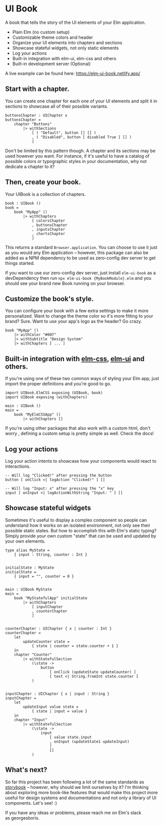 # UI Book

A book that tells the story of the UI elements of your Elm application.

- Plain Elm (no custom setup)
- Customizable theme colors and header
- Organize your UI elements into chapters and sections
- Showcase stateful widgets, not only static elements
- Log your actions
- Built-in integration with elm-ui, elm-css and others
- Built-in development server (Optional)

A live example can be found here: https://elm-ui-book.netlify.app/

## Start with a chapter.

You can create one chapter for each one of your UI elements and split it in sections to showcase all of their possible variants.

    buttonsChapter : UIChapter x
    buttonsChapter =
        chapter "Buttons"
            |> withSections
                [ ( "Default", button [] [] )
                , ( "Disabled", button [ disabled True ] [] )
                ]

Don't be limited by this pattern though. A chapter and its sections may be used however you want. For instance, if it's useful to have a catalog of possible colors or typographic styles in your documentation, why not dedicate a chapter to it?

## Then, create your book.

Your UIBook is a collection of chapters.

    book : UIBook ()
    book =
        book "MyApp" ()
            |> withChapters
                [ colorsChapter
                , buttonsChapter
                , inputsChapter
                , chartsChapter
                ]

This returns a standard `Browser.application`. You can choose to use it just as you would any Elm application – however, this package can also be added as a NPM dependency to be used as zero-config dev server to get things started.

If you want to use our zero-config dev server, just install `elm-ui-book` as a devDependency then run `npx elm-ui-book {MyBookModule}.elm` and you should see your brand new Book running on your browser.

## Customize the book's style.

You can configure your book with a few extra settings to make it more personalized. Want to change the theme color so it's more fitting to your brand? Sure. Want to use your app's logo as the header? Go crazy.

    book "MyApp" ()
        |> withColor "#007"
        |> withSubtitle "Design System"
        |> withChapters [ ... ]

## Built-in integration with [elm-css](https://package.elm-lang.org/packages/rtfeldman/elm-css/latest), [elm-ui](https://package.elm-lang.org/packages/mdgriffith/elm-ui/latest/) and others.

If you're using one of these two common ways of styling your Elm app, just import the proper definitions and you're good to go.

    import UIBook.ElmCSS exposing (UIBook, book)
    import UIBook exposing (withChapters)

    main : UIBook ()
    main =
        book "MyElmCSSApp" ()
            |> withChapters []

If you're using other packages that also work with a custom html, don't worry , defining a custom setup is pretty simple as well. Check the docs!

## Log your actions

Log your action intents to showcase how your components would react to interactions.

    -- Will log "Clicked!" after pressing the button
    button [ onClick <| logAction "Clicked!" ] []

    -- Will log "Input: x" after pressing the "x" key
    input [ onInput <| logActionWithString "Input: " ] []

## Showcase stateful widgets

Sometimes it's useful to display a complex component so people can understand how it works on an isolated environment, not only see their possible static states. But how to accomplish this with Elm's static typing? Simply provide your own custom "state" that can be used and updated by your own elements.

    type alias MyState =
        { input : String, counter : Int }


    initialState : MyState
    initialState =
        { input = "", counter = 0 }


    main : UIBook MyState
    main =
        book "MyStatefulApp" initialState
            |> withChapters
                [ inputChapter
                , counterChapter
                ]


    counterChapter : UIChapter { x | counter : Int }
    counterChapter =
        let
            updateCounter state =
                { state | counter = state.counter + 1 }
        in
        chapter "Counter"
            |> withStatefulSection
                (\state ->
                    button
                        [ onClick (updateState updateCounter) ]
                        [ text <| String.fromInt state.counter ]
                )


    inputChapter : UIChapter { x | input : String }
    inputChapter =
        let
            updateInput value state =
                { state | input = value }
        in
        chapter "Input"
            |> withStatefulSection
                (\state ->
                    input
                        [ value state.input
                        , onInput (updateState1 updateInput)
                        ]
                        []
                )

## What's next?

So far this project has been following a lot of the same standards as [storybook](http://storybook.js.org/) – however, why should we limit ourselves by it? I'm thinking about exploring more book-like features that would make this project more useful for design systems and documentations and not only a library of UI components. Let's see! :)

If you have any ideas or problems, please reach me on Elm's slack as georgesboris.

